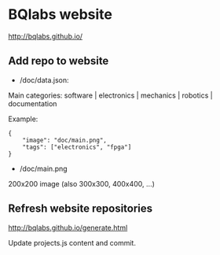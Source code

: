# BQlabs website

http://bqlabs.github.io/

## Add repo to website

* /doc/data.json:

Main categories: software | electronics | mechanics | robotics | documentation

Example:

```
{
    "image": "doc/main.png",
    "tags": ["electronics", "fpga"]
}
```

* /doc/main.png

200x200 image (also 300x300, 400x400, ...)

## Refresh website repositories

http://bqlabs.github.io/generate.html

Update projects.js content and commit.

